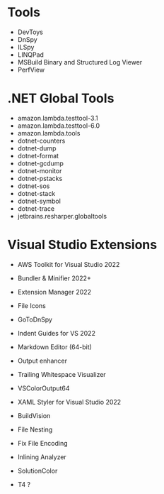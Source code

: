 # Tools

* DevToys
* DnSpy
* ILSpy
* LINQPad
* MSBuild Binary and Structured Log Viewer
* PerfView

# .NET Global Tools

* amazon.lambda.testtool-3.1
* amazon.lambda.testtool-6.0
* amazon.lambda.tools
* dotnet-counters
* dotnet-dump
* dotnet-format
* dotnet-gcdump
* dotnet-monitor
* dotnet-pstacks
* dotnet-sos
* dotnet-stack
* dotnet-symbol
* dotnet-trace
* jetbrains.resharper.globaltools

# Visual Studio Extensions

* AWS Toolkit for Visual Studio 2022
* Bundler & Minifier 2022+
* Extension Manager 2022
* File Icons
* GoToDnSpy
* Indent Guides for VS 2022
* Markdown Editor (64-bit)
* Output enhancer
* Trailing Whitespace Visualizer
* VSColorOutput64
* XAML Styler for Visual Studio 2022

* BuildVision
* File Nesting
* Fix File Encoding
* Inlining Analyzer
* SolutionColor
* T4 ?

